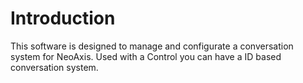 # Introduction #
This software is designed to manage and configurate a conversation system for NeoAxis. Used with a Control you can have a ID based conversation system.